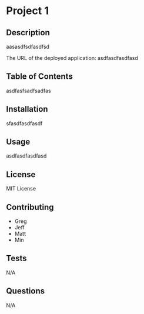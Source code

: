 # Project 1
## Description
aasasdfsdfasdfsd

The URL of the deployed application: asdfasdfasdfasd

## Table of Contents
asdfasfsadfsadfas

## Installation
sfasdfasdfasdf

## Usage
asdfasdfasdfasd

## License
MIT License

## Contributing
- Greg
- Jeff
- Matt
- Min


## Tests
N/A

## Questions
N/A

